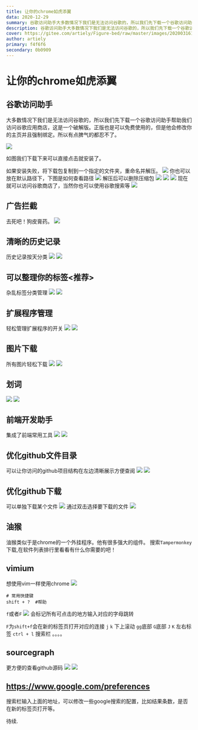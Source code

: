 ```yaml
---
title: 让你的chrome如虎添翼
data: 2020-12-29
summary: 谷歌访问助手大多数情况下我们是无法访问谷歌的，所以我们先下载一个谷歌访问助手帮助我们访问谷歌应用商店，这是一个破解版。正版也是可以免费使用的，但是他会修改你的主页并且强制绑定。所以有点脾气的都忍不了。!你也可以放在默认路径下，下图是如何查看路径!!现在就可以访问谷歌商店了，当然你也可以使用谷歌搜索等!## 清晰的历史记录历史记录按天分类 ...
description: 谷歌访问助手大多数情况下我们是无法访问谷歌的，所以我们先下载一个谷歌访问助手帮助我们访问谷歌应用商店，这是一个破解版。正版也是可以免费使用的，但是他会修改你的主页并且强制绑定。所以有点脾气的都忍不了。!你也可以放在默认路径下，下图是如何查看路径!!现在就可以访问谷歌商店了，当然你也可以使用谷歌搜索等!## 清晰的历史记录历史记录按天分类 ...
cover: https://gitee.com/artiely/Figure-bed/raw/master/images/20200316120320.png
author: artiely
primary: f4f6f6
secondary: 0b0909
---
```


# 让你的chrome如虎添翼

## 谷歌访问助手
大多数情况下我们是无法访问谷歌的，所以我们先下载一个谷歌访问助手帮助我们访问谷歌应用商店，这是一个破解版。正版也是可以免费使用的，但是他会修改你的主页并且强制绑定。所以有点脾气的都忍不了。

![](https://gitee.com/artiely/Figure-bed/raw/master/images/20200316120320.png)

如图我们下载下来可以直接点击就安装了。

如果安装失败，将下载包复制到一个指定的文件夹，重命名并解压。
![](https://gitee.com/artiely/Figure-bed/raw/master/images/20200316121739.png)
你也可以放在默认路径下，下图是如何查看路径
![](https://gitee.com/artiely/Figure-bed/raw/master/images/20200316143153.png)
解压后可以删除压缩包
![](https://gitee.com/artiely/Figure-bed/raw/master/images/20200316122002.png)
![](https://gitee.com/artiely/Figure-bed/raw/master/images/20200316121904.png)
![](https://gitee.com/artiely/Figure-bed/raw/master/images/20200316121936.png)
现在就可以访问谷歌商店了，当然你也可以使用谷歌搜索等
![](https://gitee.com/artiely/Figure-bed/raw/master/images/20200316122132.png)

## 广告拦截
去死吧！狗皮膏药。
![](https://gitee.com/artiely/Figure-bed/raw/master/images/20200316122902.png)

## 清晰的历史记录
历史记录按天分类
![](https://gitee.com/artiely/Figure-bed/raw/master/images/20200316124229.png)
![](https://gitee.com/artiely/Figure-bed/raw/master/images/20200316124309.png)

## 可以整理你的标签<推荐>
杂乱标签分类管理
![](https://gitee.com/artiely/Figure-bed/raw/master/images/20200316125321.png)
![](https://gitee.com/artiely/Figure-bed/raw/master/images/20200316125224.png)

## 扩展程序管理
轻松管理扩展程序的开关
![](https://gitee.com/artiely/Figure-bed/raw/master/images/20200316131243.png)
![](https://gitee.com/artiely/Figure-bed/raw/master/images/20200316131321.png)

## 图片下载
所有图片轻松下载
![](https://gitee.com/artiely/Figure-bed/raw/master/images/20200316131845.png)
![](https://gitee.com/artiely/Figure-bed/raw/master/images/20200316131919.png)

## 划词
![](https://gitee.com/artiely/Figure-bed/raw/master/images/20200316132631.png)
![](https://gitee.com/artiely/Figure-bed/raw/master/images/20200316132547.png)

## 前端开发助手
集成了前端常用工具
![](https://gitee.com/artiely/Figure-bed/raw/master/images/20200316143527.png)
![](https://gitee.com/artiely/Figure-bed/raw/master/images/20200316143448.png)

## 优化github文件目录
可以让你访问的github项目结构在左边清晰展示方便查阅
![](https://gitee.com/artiely/Figure-bed/raw/master/images/20200316144651.png)
![](https://gitee.com/artiely/Figure-bed/raw/master/images/20200316144736.png)

## 优化github下载
可以单独下载某个文件
![](https://gitee.com/artiely/Figure-bed/raw/master/images/20200316145036.png)
通过双击选择要下载的文件
![](https://gitee.com/artiely/Figure-bed/raw/master/images/20200316145214.png)


## 油猴
油猴类似于是chrome的一个外挂程序。他有很多强大的组件。
搜索`Tampermonkey` 下载,在软件列表排行里看看有什么你需要的吧！


## vimium
想使用vim一样使用chrome
![](https://gitee.com/artiely/Figure-bed/raw/master/images/20200322122222.png)
```shell
# 常用快捷键
shift + ?  #帮助
```
`f`或者`F` 
![](https://gitee.com/artiely/Figure-bed/raw/master/images/20200322122553.png)
会标记所有可点击的地方输入对应的字母跳转

`F`为`shift+f`会在新的标签页打开对应的连接
`j` `k`  下上滚动 `gg`底部 `G`底部
`J` `K`  左右标签
`ctrl + l` 搜索栏
。。。。


## sourcegraph
更方便的查看github源码
![](https://gitee.com/artiely/Figure-bed/raw/master/images/20200322124126.png)
![](https://gitee.com/artiely/Figure-bed/raw/master/images/20200322124053.png)


## https://www.google.com/preferences

搜索栏输入上面的地址，可以修改一些google搜索的配置，比如结果条数，是否在新的标签页打开等。

待续.